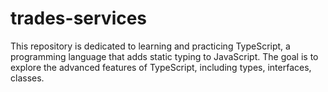 # trades-services

This repository is dedicated to learning and practicing TypeScript, a programming language that adds static typing to JavaScript. The goal is to explore the advanced features of TypeScript, including types, interfaces, classes.